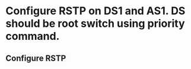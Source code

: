 # Configure RSTP on DS1 and AS1. DS should be root switch using priority command. 

## Configure RSTP
```
